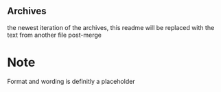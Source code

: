 ## Archives
the newest iteration of the archives, this readme will be replaced with the text from another file post-merge
# Note
Format and wording is definitly a placeholder

